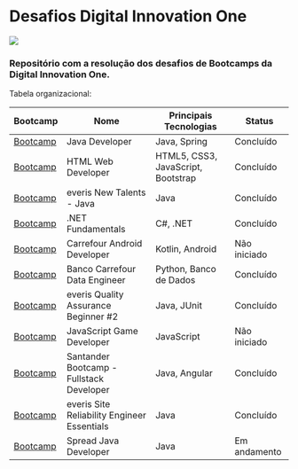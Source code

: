 # Desafios Digital Innovation One

<img src="https://i.redd.it/1uuc9by3a5571.jpg" />

### Repositório com a resolução dos desafios de Bootcamps da Digital Innovation One.

Tabela organizacional:

Bootcamp | Nome |Principais Tecnologias | Status
------------- | ---------- | ----------------------- | ---------
[Bootcamp](https://web.digitalinnovation.one/track/java-developer?tab=path) | Java Developer | Java, Spring | Concluído
[Bootcamp](https://web.digitalinnovation.one/track/html-web-developer?tab=path) | HTML Web Developer | HTML5, CSS3, JavaScript, Bootstrap | Concluído
[Bootcamp](https://web.digitalinnovation.one/track/everis-new-talents-java?tab=path) | everis New Talents - Java | Java | Concluído
[Bootcamp](https://web.digitalinnovation.one/track/net-fundamentals?tab=path) | .NET Fundamentals | C#, .NET | Concluído
[Bootcamp](https://web.digitalinnovation.one/track/carrefour-android-developer-1?tab=path) | Carrefour Android Developer | Kotlin, Android | Não iniciado
[Bootcamp](https://web.digitalinnovation.one/track/banco-carrefour-data-engineer?tab=path) | Banco Carrefour Data Engineer | Python, Banco de Dados | Concluído
[Bootcamp](https://web.digitalinnovation.one/track/everis-quality-assurance-beginner-2?tab=path) | everis Quality Assurance Beginner #2 | Java, JUnit | Concluído
[Bootcamp](https://web.digitalinnovation.one/track/javascript-game-developer?tab=path) | JavaScript Game Developer | JavaScript | Não iniciado
[Bootcamp](https://web.digitalinnovation.one/track/santander-fullstack-developer?tab=path) | Santander Bootcamp - Fullstack Developer | Java, Angular | Concluído
[Bootcamp](https://web.digitalinnovation.one/track/everis-site-reliability-engineer-essentials?tab=path) | everis Site Reliability Engineer Essentials | Java | Concluído
[Bootcamp](https://web.digitalinnovation.one/track/everis-site-reliability-engineer-essentials?tab=path) | Spread Java Developer | Java | Em andamento
